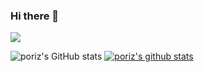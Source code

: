 ### Hi there 👋

<!--
**poriz/poriz** is a ✨ _special_ ✨ repository because its `README.md` (this file) appears on your GitHub profile.

Here are some ideas to get you started:

- 🔭 I’m currently working on ...
- 🌱 I’m currently learning ...
- 👯 I’m looking to collaborate on ...
- 🤔 I’m looking for help with ...
- 💬 Ask me about ...
- 📫 How to reach me: ...
- 😄 Pronouns: ...
- ⚡ Fun fact: ...
-->

<a href="버튼을 눌렀을 때 이동할 링크" target="_blank"><img src="https://img.shields.io/github/languages/count/beygee/survive"/></a>

![poriz's GitHub stats](https://github-readme-stats.vercel.app/api?username=poriz&show_icons=true&theme=vue)
[![poriz's github stats](https://github-readme-stats.vercel.app/api/top-langs/?username=poriz&show_icons=true&hide_border=true&title_color=004386&icon_color=004386&layout=compact)](https://github.com/poriz)
